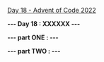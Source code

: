 [Day 18 - Advent of Code 2022](https://adventofcode.com/2022/day/18)

**--- Day 18 : XXXXXX ---**

**--- part ONE : ---**

**--- part TWO : ---**

